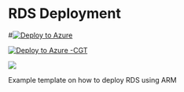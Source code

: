 # RDS Deployment
#[![Deploy to Azure](http://azuredeploy.net/deploybutton.png)](https://portal.azure.com/#create/Microsoft.Template/uri/https%3A%2F%2Fraw.githubusercontent.com%2Fkrnese%2Fazuredeploy%2Fmaster%2FRDSDemo%2Fazuredeploy.json) 

[![Deploy to Azure -CGT](http://azuredeploy.net/deploybutton.png)](https://portal.azure.com/#create/Microsoft.Template/uri/https://github.com/CarlGT/AzureDeploy/blob/master/RDSDemo/azuredeploy.json) 

<a href="http://armviz.io/#/?load=https://raw.githubusercontent.com/krnese/AzureDeploy/master/RDSDemo/azuredeploy.json" target="_blank">
    <img src="http://armviz.io/visualizebutton.png"/>
</a>

Example template on how to deploy RDS using ARM

